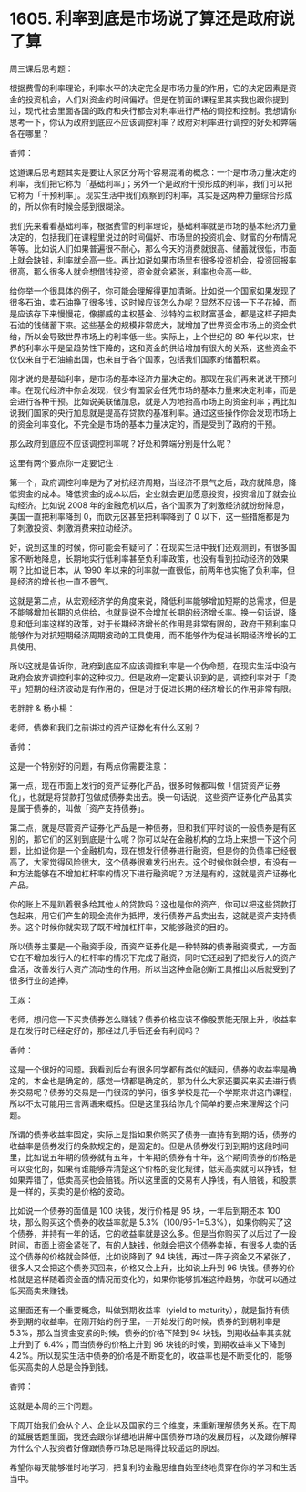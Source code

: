 # 1605. 利率到底是市场说了算还是政府说了算

周三课后思考题：

根据费雪的利率理论，利率水平的决定完全是市场力量的作用，它的决定因素是资金的投资机会，人们对资金的时间偏好。但是在前面的课程里其实我也跟你提到过，现代社会里面各国的政府和央行都会对利率进行严格的调控和控制。我想请你思考一下，你认为政府到底应不应该调控利率？政府对利率进行调控的好处和弊端各在哪里？

香帅：

这道课后思考题其实是要让大家区分两个容易混淆的概念：一个是市场力量决定的利率，我们把它称为「基础利率」；另外一个是政府干预形成的利率，我们可以把它称为「干预利率」。现实生活中我们观察到的利率，其实是这两种力量综合形成的，所以你有时候会感到很糊涂。

我们先来看看基础利率，根据费雪的利率理论，基础利率就是市场的基本经济力量决定的，包括我们在课程里说过的时间偏好、市场里的投资机会、财富的分布情况等等。比如说人们如果普遍很不耐心，那么今天的消费就很高、储蓄就很低，市面上就会缺钱，利率就会高一些。再比如说如果市场里有很多投资机会，投资回报率很高，那么很多人就会想借钱投资，资金就会紧张，利率也会高一些。

给你举一个很具体的例子，你可能会理解得更加清晰。比如说一个国家如果发现了很多石油，卖石油挣了很多钱，这时候应该怎么办呢？显然不应该一下子花掉，而是应该存下来慢慢花，像挪威的主权基金、沙特的主权财富基金，都是这样子把卖石油的钱储蓄下来。这些基金的规模非常庞大，就增加了世界资金市场上的资金供给，所以会导致世界市场上的利率低一些。实际上，上个世纪的 80 年代以来，世界的利率水平是呈趋势性下降的，这和资金的供给增加有很大的关系，这些资金不仅仅来自于石油输出国，也来自于各个国家，包括我们国家的储蓄积累。

刚才说的是基础利率，是市场的基本经济力量决定的。那现在我们再来说说干预利率。在现代经济中你会发现，很少有国家会任凭市场的基本力量来决定利率，而是会进行各种干预。比如说美联储加息，就是人为地抬高市场上的资金利率；再比如说我们国家的央行加息就是提高存贷款的基准利率。通过这些操作你会发现市场上的资金利率变化，不完全是市场的基本力量决定的，而是受到了政府的干预。

那么政府到底应不应该调控利率呢？好处和弊端分别是什么呢？

这里有两个要点你一定要记住：

第一个，政府调控利率是为了对抗经济周期，当经济不景气之后，政府就降息，降低资金的成本。降低资金的成本以后，企业就会更加愿意投资，投资增加了就会拉动经济。比如说 2008 年的金融危机以后，各个国家为了刺激经济就纷纷降息，美国一直把利率降到 0，而欧元区甚至把利率降到了 0 以下，这一些措施都是为了刺激投资、刺激消费来拉动经济。

好，说到这里的时候，你可能会有疑问了：在现实生活中我们还观测到，有很多国家不断地降息，长期地实行低利率甚至负利率政策，也没有看到拉动经济的效果啊？比如说日本，从 1990 年以来的利率就一直很低，前两年也实施了负利率，但是经济的增长也一直不景气。

这就是第二点，从宏观经济学的角度来说，降低利率能够增加短期的总需求，但是不能够增加长期的总供给，也就是说不会增加长期的经济增长率。换一句话说，降息和低利率这样的政策，对于长期经济增长的作用是非常有限的，政府干预利率只能够作为对抗短期经济周期波动的工具使用，而不能够作为促进长期经济增长的工具使用。

所以这就是告诉你，政府到底应不应该调控利率是一个伪命题，在现实生活中没有政府会放弃调控利率的这种权力。但是政府一定要认识到的是，调控利率对于「烫平」短期的经济波动是有作用的，但是对于促进长期的经济增长的作用非常有限。

老胖胖 & 杨小楊：

老师，债劵和我们之前讲过的资产证劵化有什么区别？

香帅：

这是一个特别好的问题，有两点你需要注意：

第一点，现在市面上发行的资产证券化产品，很多时候都叫做「信贷资产证券化」，也就是将贷款打包做成债券卖出去。换一句话说，这些资产证券化产品其实是属于债券的，叫做「资产支持债券」。

第二点，就是尽管资产证券化产品是一种债券，但和我们平时谈的一般债券是有区别的，那它们的区别到底是什么呢？你可以站在金融机构的立场上来想一下这个问题，比如说你是一个金融机构，现在想发行债券进行融资，但是你的负债率已经很高了，大家觉得风险很大，这个债券很难发行出去。这个时候你就会想，有没有一种方法能够在不增加杠杆率的情况下进行融资呢？方法是有的，这就是资产证券化产品。

你的账上不是趴着很多给其他人的贷款吗？这也是你的资产，你可以把这些贷款打包起来，用它们产生的现金流作为抵押，发行债券产品卖出去，这就是资产支持债券。这个时候你就实现了既不增加杠杆率，又能够融资的目的。

所以债券主要是一个融资手段，而资产证券化是一种特殊的债券融资模式，一方面它在不增加发行人的杠杆率的情况下完成了融资，同时它还起到了把发行人的资产盘活，改善发行人资产流动性的作用。所以当这种金融创新工具推出以后就受到了很多行业的追捧。

王焱：

老师，想问您一下买卖债券怎么赚钱？债券价格应该不像股票能无限上升，收益率是在发行时已经定好的，那经过几手后还会有利润吗？

香帅：

这是一个很好的问题。我看到后台有很多同学都有类似的疑问，债券的收益率是确定的，本金也是确定的，感觉一切都是确定的，那为什么大家还要买来买去进行债券交易呢？债券的交易是一门很深的学问，很多学校是花一个学期来讲这门课程，所以不太可能用三言两语来概括。但是这里我给你几个简单的要点来理解这个问题。

所谓的债券收益率固定，实际上是指如果你购买了债券一直持有到期的话，债券的收益率是债券发行的条款规定的，是固定的。但是从债券发行到到期的这段时间里，比如说五年期的债券就有五年，十年期的债券有十年，这个期间债券的价格是可以变化的，如果有谁能够弄清楚这个价格的变化规律，低买高卖就可以挣钱，但如果弄错了，低卖高买也会赔钱。所以这里面的交易有人挣钱，有人赔钱，和股票是一样的，买卖的是价格的波动。

比如说一个债券的面值是 100 块钱，发行价格是 95 块，一年后到期还本 100 块，那么购买这个债券的收益率就是 5.3%（100/95-1=5.3%），如果你购买了这个债券，并持有一年的话，它的收益率就是这么多。但是当你购买了以后过了一段时间，市面上资金紧张了，有的人缺钱，他就会把这个债券卖掉，有很多人卖的话这个债券的价格就会降低，比如说降到了 94 块钱，再过一阵子资金又不紧张了，很多人又会把这个债券买回来，价格又会上升，比如说上升到 96 块钱。债券的价格就是这样随着资金面的情况而变化的，如果你能够抓准这种趋势，你就可以通过低买高卖来赚钱。

这里面还有一个重要概念，叫做到期收益率（yield to maturity），就是指持有债券到期的收益率。在刚开始的例子里，一开始发行的时候，债券的到期利率是 5.3%，那么当资金变紧的时候，债券的价格下降到 94 块钱，到期收益率其实就上升到了 6.4%；而当债券的价格上升到 96 块钱的时候，到期收益率又下降到 4.2%。所以现实生活中债券的价格是不断变化的，收益率也是不断变化的，能够低买高卖的人总是会挣到钱。

香帅：

这就是本周的三个问题。

下周开始我们会从个人、企业以及国家的三个维度，来重新理解债务关系。在下周的延展话题里面，我还会跟你详细地讲解中国债券市场的发展历程，以及跟你解释为什么个人投资者好像跟债券市场总是隔得比较遥远的原因。

希望你每天能够准时地学习，把复利的金融思维自始至终地贯穿在你的学习和生活当中。

